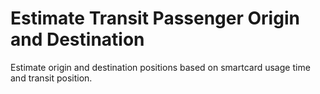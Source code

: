# Estimate Transit Passenger Origin and Destination

Estimate origin and destination positions based on smartcard usage time and transit position.
